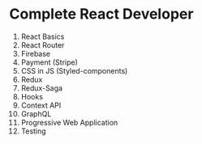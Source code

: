 # Complete React Developer
1. React Basics
2. React Router
3. Firebase
4. Payment (Stripe)
5. CSS in JS (Styled-components)
6. Redux
8. Redux-Saga
9. Hooks
10. Context API
11. GraphQL
12. Progressive Web Application
13. Testing 
